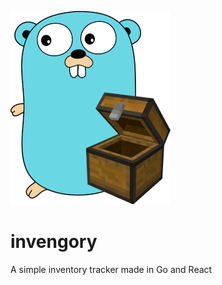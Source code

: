 ![invengory](https://github.com/evaan/invengory/blob/25d439760e410ad799a31e3aa5046282c57924b7/invengory.png?raw=true)
# invengory
A simple inventory tracker made in Go and React
